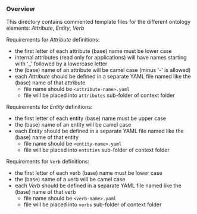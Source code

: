 ### Overview

This directory contains commented template files for the different ontology elements: _Attribute_, _Entity_, _Verb_

Requirements for _Attribute_ definitions:
* the first letter of each attribute (base) name must be lower case
* internal attributes (read only for applications) will have names starting with '_' followed by a lowercase letter
* the (base) name of an attribute will be camel case (minus '-' is allowed)
* each _Attribute_ should be defined in a separate YAML file named like the (base) name of that attribute
  * file name should be `<attribute-name>.yaml`
  * file will be placed into `attributes` sub-folder of context folder

Requirements for _Entity_ definitions:
* the first letter of each entity (base) name must be upper case 
* the (base) name of an entity will be camel case 
* each _Entity_ should be defined in a separate YAML file named like the (base) name of that entity
  * file name should be `<entity-name>.yaml`
  * file will be placed into `entities` sub-folder of context folder

Requirements for `Verb` definitions:
* the first letter of each verb (base) name must be lower case 
* the (base) name of a verb will be camel case 
* each _Verb_ should be defined in a separate YAML file named like the (base) name of that verb
  * file name should be `<verb-name>.yaml`
  * file will be placed into `verbs` sub-folder of context folder

